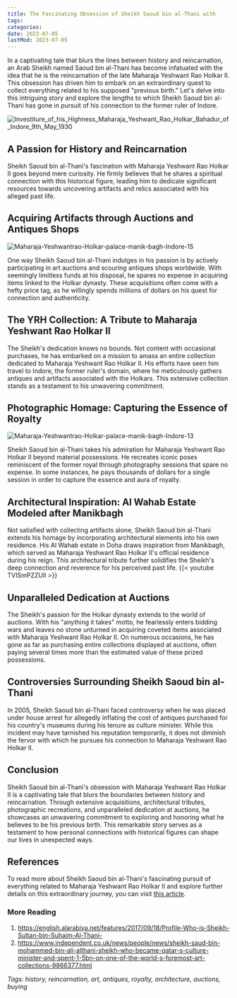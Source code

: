 ```yaml
---
title: The Fascinating Obsession of Sheikh Saoud bin al-Thani with
tags:
categories:
date: 2023-07-05
lastMod: 2023-07-05
---
```

In a captivating tale that blurs the lines between history and reincarnation, an Arab Sheikh named Saoud bin al-Thani has become infatuated with the idea that he is the reincarnation of the late Maharaja Yeshwant Rao Holkar II. This obsession has driven him to embark on an extraordinary quest to collect everything related to his supposed "previous birth." Let's delve into this intriguing story and explore the lengths to which Sheikh Saoud bin al-Thani has gone in pursuit of his connection to the former ruler of Indore.

![Investiture_of_his_Highness_Maharaja_Yeshwant_Rao_Holkar_Bahadur_of_Indore_9th_May_1930](https://mataroa.blog/images/9da79adb.jpeg)

## A Passion for History and Reincarnation

Sheikh Saoud bin al-Thani's fascination with Maharaja Yeshwant Rao Holkar II goes beyond mere curiosity. He firmly believes that he shares a spiritual connection with this historical figure, leading him to dedicate significant resources towards uncovering artifacts and relics associated with his alleged past life.

## Acquiring Artifacts through Auctions and Antiques Shops

![Maharaja-Yeshwantrao-Holkar-palace-manik-bagh-Indore-15](https://mataroa.blog/images/0c01882b.jpeg)

One way Sheikh Saoud bin al-Thani indulges in his passion is by actively participating in art auctions and scouring antiques shops worldwide. With seemingly limitless funds at his disposal, he spares no expense in acquiring items linked to the Holkar dynasty. These acquisitions often come with a hefty price tag, as he willingly spends millions of dollars on his quest for connection and authenticity.

## The YRH Collection: A Tribute to Maharaja Yeshwant Rao Holkar II

The Sheikh's dedication knows no bounds. Not content with occasional purchases, he has embarked on a mission to amass an entire collection dedicated to Maharaja Yeshwant Rao Holkar II. His efforts have seen him travel to Indore, the former ruler's domain, where he meticulously gathers antiques and artifacts associated with the Holkars. This extensive collection stands as a testament to his unwavering commitment.

## Photographic Homage: Capturing the Essence of Royalty

![Maharaja-Yeshwantrao-Holkar-palace-manik-bagh-Indore-13](https://mataroa.blog/images/974ef1d5.jpeg)

Sheikh Saoud bin al-Thani takes his admiration for Maharaja Yeshwant Rao Holkar II beyond material possessions. He recreates iconic poses reminiscent of the former royal through photography sessions that spare no expense. In some instances, he pays thousands of dollars for a single session in order to capture the essence and aura of royalty.

## Architectural Inspiration: Al Wahab Estate Modeled after Manikbagh

Not satisfied with collecting artifacts alone, Sheikh Saoud bin al-Thani extends his homage by incorporating architectural elements into his own residence. His Al Wahab estate in Doha draws inspiration from Manikbagh, which served as Maharaja Yeshwant Rao Holkar II's official residence during his reign. This architectural tribute further solidifies the Sheikh's deep connection and reverence for his perceived past life.
{{< youtube TVISmPZZUlI >}}

## Unparalleled Dedication at Auctions

The Sheikh's passion for the Holkar dynasty extends to the world of auctions. With his "anything it takes" motto, he fearlessly enters bidding wars and leaves no stone unturned in acquiring coveted items associated with Maharaja Yeshwant Rao Holkar II. On numerous occasions, he has gone as far as purchasing entire collections displayed at auctions, often paying several times more than the estimated value of these prized possessions.

## Controversies Surrounding Sheikh Saoud bin al-Thani

In 2005, Sheikh Saoud bin al-Thani faced controversy when he was placed under house arrest for allegedly inflating the cost of antiques purchased for his country's museums during his tenure as culture minister. While this incident may have tarnished his reputation temporarily, it does not diminish the fervor with which he pursues his connection to Maharaja Yeshwant Rao Holkar II.

## Conclusion

Sheikh Saoud bin al-Thani's obsession with Maharaja Yeshwant Rao Holkar II is a captivating tale that blurs the boundaries between history and reincarnation. Through extensive acquisitions, architectural tributes, photographic recreations, and unparalleled dedication at auctions, he showcases an unwavering commitment to exploring and honoring what he believes to be his previous birth. This remarkable story serves as a testament to how personal connections with historical figures can shape our lives in unexpected ways.

## References

To read more about Sheikh Saoud bin al-Thani's fascinating pursuit of everything related to Maharaja Yeshwant Rao Holkar II and explore further details on this extraordinary journey, you can visit [this article](https://www.dnaindia.com/lifestyle/report-maharaja-yeshwant-rao-holkar-ii-reborn-as-sheikh-1559170#error=login_required&state=013f21bc-a2c3-4dc6-aa39-199e7e6db2f0).

### More Reading

1. https://english.alarabiya.net/features/2017/09/18/Profile-Who-is-Sheikh-Sultan-bin-Suhaim-Al-Thani-
2. https://www.independent.co.uk/news/people/news/sheikh-saud-bin-mohammed-bin-ali-althani-sheikh-who-became-qatar-s-culture-minister-and-spent-1-5bn-on-one-of-the-world-s-foremost-art-collections-9866377.html

*Tags: history, reincarnation, art, antiques, royalty, architecture, auctions, buying*
